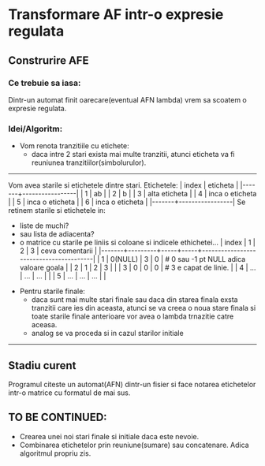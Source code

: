 # Transformare AF intr-o expresie regulata
## Construrire AFE

### Ce trebuie sa iasa:
Dintr-un automat finit oarecare(eventual AFN lambda) vrem sa scoatem o expresie regulata.  

### Idei/Algoritm:
* Vom renota tranzitiile cu etichete:
  * daca intre 2 stari exista mai multe tranzitii, atunci eticheta va fi reuniunea tranzitiilor(simbolurulor).
___
Vom avea starile si etichetele dintre stari.
Etichetele:
| index | eticheta        |
|-------+-----------------|
|     1 | ab              |
|     2 | b               |
|     3 | alta eticheta   |
|     4 | inca o eticheta |
|     5 | inca o eticheta |
|     6 | inca o eticheta |
|-------+-----------------|
Se retinem starile si etichetele in: 
- liste de muchi?
- sau lista de adiacenta?
- o matrice cu starile pe liniis si coloane si indicele ethichetei...
| index |       1 |   2 |   3 | ceva comentarii                        |
|-------+---------+-----+-----+----------------------------------------|
|     1 | 0(NULL) |   3 |   0 | # 0 sau -1 pt NULL adica valoare goala |
|     2 |       1 |   2 |   3 |                                        |
|     3 |       0 |   0 |   0 | # 3 e capat de linie.                  |
|     4 |     ... | ... | ... |                                        |
|     5 |     ... | ... | ... |                                        |
* Pentru starile finale:
  * daca sunt mai multe stari finale sau daca din starea finala exsta tranzitii care ies din aceasta, atunci se va creea o noua stare finala si toate starile finale anterioare vor avea o lambda trnazitie catre aceasa.
  * analog se va proceda si in cazul starilor initiale
___
## Stadiu curent
Programul citeste un automat(AFN) dintr-un fisier si face notarea etichetelor intr-o matrice cu formatul de mai sus.  
## TO BE CONTINUED:
* Crearea unei noi stari finale si initiale daca este nevoie.
* Combinarea etichetelor prin reuniune(sumare) sau concatenare. Adica algoritmul propriu zis.
